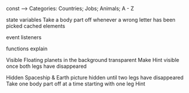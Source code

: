 const -->
Categories: Countries; Jobs; Animals; 
A - Z  

state variables
Take a body part off whenever a wrong letter has been picked 
cached elements

event listeners

functions explain

Visible 
Floating planets in the background transparent 
Make Hint visible once both legs have disappeared 

Hidden
Spaceship & Earth picture hidden until two legs have disappeared
Take one body part off at a time starting with one leg
Hint

